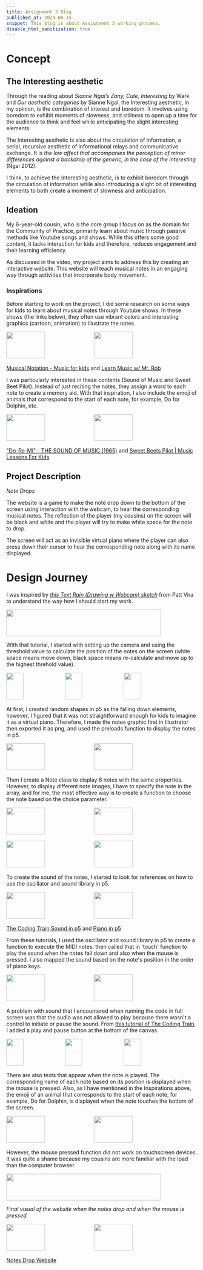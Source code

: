 ```yaml
---
title: Assignment 3 Blog 
published_at: 2024-06-15
snippet: This blog is about Assignment 3 working process.
disable_html_sanitization: true
---
```


# Concept

## The Interesting aesthetic

Through the reading about *Sianne Ngai’s Zany, Cute, Interesting* by Wark and *Our aesthetic categories* by Sianne Ngai, the Interesting aesthetic, in my opinion, is the combination of interest and boredom. It involves using boredom to exhibit moments of slowness, and stillness to open up a time for the audience to think and feel while anticipating the slight interesting elements.  

The Interesting aesthetic is also about the circulation of information, a serial, recursive aesthetic of informational relays and communicative exchange. It is *the low affect that accompanies the perception of minor differences against a backdrop of the generic, in the case of the interesting* (Ngai 2012). 

I think, to achieve the Interesting aesthetic, is to exhibit boredom through the circulation of information while also introducing a slight bit of interesting elements to both create a moment of slowness and anticipation.

## Ideation

My 6-year-old cousin, who is the core group I focus on as the domain for the Community of Practice, primarily learn about music through passive methods like Youtube songs and shows. While this offers some good content, it lacks interaction for kids and therefore, reduces engagement and their learning efficiency. 

As discussed in the video, my project aims to address this by creating an interactive website. This website will teach musical notes in an engaging way through activities that incorporate body movement.

### Inspirations 

Before starting to work on the project, I did some research on some ways for kids to learn about musical notes through Youtube shows. In these shows (the links below), they often use vibrant colors and interesting graphics (cartoon, animation) to illustrate the notes.

<p float="center">
  <img src="/w12/ref.png" width="45%" height="70px"/>
  <img src="/w12/ref1.png" width="45%" height="70px"/>
</p>

[Musical Notation - Music for kids](https://www.youtube.com/watch?v=JryT5ywzrsk&t=84s) and
[Learn Music w/ Mr. Rob](https://www.youtube.com/watch?v=qb1n7BDsNo4&t=506s)

I was particularly interested in these contents (Sound of Music and Sweet Beet Pilot). Instead of just reciting the notes, they assign a word to each note to create a memory aid. With that inspiration, I also include the emoji of animals that correspond to the start of each note, for example, Do for Dolphin, etc.

<p float="center">
  <img src="/w12/soundofmusic.png" width="45%" height="70px"/>
  <img src="/w12/beet.png" width="45%" height="70px"/>
</p>

["Do-Re-Mi" - THE SOUND OF MUSIC (1965)](https://www.youtube.com/watch?v=drnBMAEA3AM) and 
[Sweet Beets Pilot | Music Lessons For Kids](https://www.youtube.com/watch?v=VTmk_ADNOgg&t=56s)

## Project Description

*Note Drops*

The website is a game to make the note drop down to the bottom of the screen using interaction with the webcam, to hear the corresponding musical notes. The reflection of the player (my cousins) on the screen will be black and white and the player will try to make white space for the note to drop. 

The screen will act as an invisible virtual piano where the player can also press down their cursor to hear the corresponding note along with its name displayed.

# Design Journey

I was inspired by *[this Text Rain (Drawing w Webcam) sketch](https://www.youtube.com/watch?v=1GfKfjgf4cQ&t=460s)* from Patt Vira to understand the way how I should start my work. 
<p float="center">
  <img src="/w12/camera_tut.png" width="90%" height="70px"/>
</p> 

With that tutorial, I started with setting up the camera and using the threshold value to calculate the position of the notes on the screen (white space means move down, black space means re-calculate and move up to the highest threhold value).
<p float="center">
  <img src="/w12/cam1.png" width="30%" height="70px"/>
  <img src="/w12/cam2.png" width="30%" height="70px"/>
  <img src="/w12/threshold.png" width="30%" height="70px"/>
</p> 

At first, I created random shapes in p5 as the falling down elements, however, I figured that it was not straightforward enough for kids to imagine it as a virtual piano. Therefore, I made the notes graphic first in Illustrator then exported it as png, and used the preloads function to display the notes in p5. 
<p float="center">
  <img src="/w12/preload.png" width="45%" height="70px"/>
  <img src="/w12/notedesign.png" width="45%" height="70px"/>
</p> 

Then I create a Note class to display 8 notes with the same properties. However, to display different note images, I have to specify the note in the array, and for me, the most effective way is to create a function to choose the note based on the choice parameter. 
<p float="center">
  <img src="/w12/class1.png" width="45%" height="70px"/>
  <img src="/w12/class2.png" width="45%" height="70px"/>
</p>
<p float="center">
  <img src="/w12/randomnote1.png" width="45%" height="70px"/>
  <img src="/w12/randomnote2.png" width="45%" height="70px"/>
</p> 

To create the sound of the notes, I started to look for references on how to use the oscillator and sound library in p5. 
<p float="center">
  <img src="/w12/soundtut1.png" width="45%" height="70px"/>
  <img src="/w12/soundtut2.png" width="45%" height="70px"/>
</p> 

[The Coding Train Sound in p5](https://www.youtube.com/watch?v=Pn1g1wjxl_0&t=4s) and
[Piano in p5](https://www.youtube.com/watch?v=ShCNc8t9kYs&t=538s)

From these tutorials, I used the oscillator and sound library in p5 to create a function to execute the MIDI notes, then called that in 'touch' function to play the sound when the notes fall down and also when the mouse is pressed. I also mapped the sound based on the note's position in the order of piano keys.
<p float="center">
  <img src="/w12/playnotefunction.png" width="45%" height="70px"/>
  <img src="/w12/touchfunction.png" width="45%" height="70px"/>
</p> 

A problem with sound that I encountered when running the code in full screen was that the audio was not allowed to play because there wasn't a control to initiate or pause the sound. From [this tutorial of The Coding Train](https://www.youtube.com/watch?v=YcezEwOXun4&t=228s), I added a play and pause button at the bottom of the canvas.
<p float="center">
  <img src="/w12/buttontut.png" width="30%" height="70px"/>
  <img src="/w12/button1.png" width="30%" height="70px"/>
  <img src="/w12/button2.png" width="30%" height="70px"/>
</p> 

There are also texts that appear when the note is played. The corresponding name of each note based on its position is displayed when the mouse is pressed. Also, as I have mentioned in the Inspirations above, the emoji of an animal that corresponds to the start of each note, for example, Do for Dolphin, is displayed when the note touches the bottom of the screen.
<p float="center">
  <img src="/w12/notename1.png" width="45%" height="70px"/>
  <img src="/w12/notename2.png" width="45%" height="70px"/>
</p> 

However, the mouse pressed function did not work on touchscreen devices. It was quite a shame because my cousins are more familiar with the Ipad than the computer browser. 
<p float="center">
  <img src="/w12/touchprob.png" width="90%" height="70px"/>
</p> 

*Final visual of the website when the notes drop and when the mouse is pressed*
<p float="center">
  <img src="/w12/look1.png" width="45%" height="70px"/>
  <img src="/w12/look2.png" width="45%" height="70px"/>
</p> 

[Notes Drop Website](https://editor.p5js.org/MaiHanNguyen1404/full/vGpnVPKAu)

<p>
<br>
<p>











